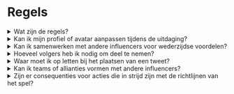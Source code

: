 # Regels



<details>

<summary>Wat zijn de regels?</summary>

Je kunt de regels bekijken via deze link. Houd er rekening mee dat ze worden aangevuld met de Algemene Voorwaarden waarmee elke deelnemer akkoord gaat.

</details>

<details>

<summary>Kan ik mijn profiel of avatar aanpassen tijdens de uitdaging?</summary>

Het aanpassen van je profiel of avatar op XBorg.gg of Twitter tijdens het spel heeft geen invloed op de verzamelde gegevens via LunarCrush. De gegevens zijn gekoppeld aan je Twitter-handle en niet aan je profielfoto.

</details>

<details>

<summary>Kan ik samenwerken met andere influencers voor wederzijdse voordelen?</summary>

Absoluut, samenwerken met andere influencers kan de betrokkenheid bij je tweets aanzienlijk vergroten en de zichtbaarheid van ons project vergroten. Zolang deze samenwerkingen voldoen aan de richtlijnen, worden ze aangemoedigd.

</details>

<details>

<summary>Hoeveel volgers heb ik nodig om deel te nemen?</summary>

De uitdaging staat open voor iedereen, maar je punten worden alleen geteld als je minimaal 500 Twitter-volgers hebt.

</details>

<details>

<summary>Waar moet ik op letten bij het plaatsen van een tweet?</summary>

Verschillende factoren worden in aanmerking genomen om spam te identificeren: herhaalde woorden, irrelevante hashtags en verboden termen zoals "Giveaways," "Airdrops" en "Sweepstakes." Voor meer informatie, bezoek: [https://lunarcrush.com/faq/how-does-lunarcrush-recognize-spam](https://lunarcrush.com/faq/how-does-lunarcrush-recognize-spam)

</details>

<details>

<summary>Kan ik teams of allianties vormen met andere influencers?</summary>

Absoluut, samenwerken met andere influencers kan de betrokkenheid bij je tweets aanzienlijk vergroten en de zichtbaarheid van ons project vergroten. Zolang deze samenwerkingen voldoen aan de richtlijnen, worden ze aangemoedigd.

</details>

<details>

<summary>Zijn er consequenties voor acties die in strijd zijn met de richtlijnen van het spel?</summary>

LunarCrush heeft geautomatiseerde systemen om verschillende vormen van wangedrag te detecteren. Bij detectie zal LunarCrush je niet langer erkennen als een influencer, wat resulteert in het stopzetten van het verzamelen van punten. Indien nodig kun je ook gediskwalificeerd worden voor de wedstrijd, waardoor je niet langer in aanmerking komt voor beloningen.

</details>